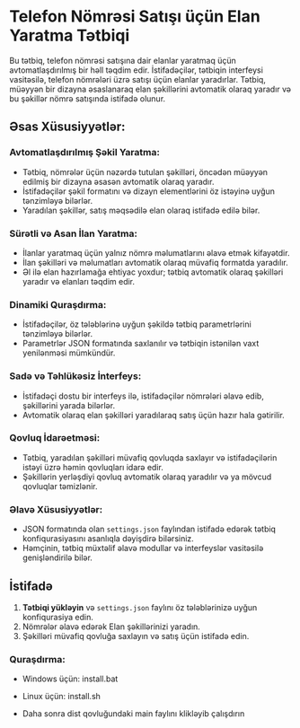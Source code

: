 # Telefon Nömrəsi Satışı üçün Elan Yaratma Tətbiqi

Bu tətbiq, telefon nömrəsi satışına dair elanlar yaratmaq üçün avtomatlaşdırılmış bir həll təqdim edir. İstifadəçilər, tətbiqin interfeysi vasitəsilə, telefon nömrələri üzrə satışı üçün elanlar yaradırlar. Tətbiq, müəyyən bir dizayna əsaslanaraq elan şəkillərini avtomatik olaraq yaradır və bu şəkillər nömrə satışında istifadə olunur.

## Əsas Xüsusiyyətlər:

### **Avtomatlaşdırılmış Şəkil Yaratma:**

- Tətbiq, nömrələr üçün nəzərdə tutulan şəkilləri, öncədən müəyyən edilmiş bir dizayna əsasən avtomatik olaraq yaradır.
- İstifadəçilər şəkil formatını və dizayn elementlərini öz istəyinə uyğun tənzimləyə bilərlər.
- Yaradılan şəkillər, satış məqsədilə elan olaraq istifadə edilə bilər.

### **Sürətli və Asan İlan Yaratma:**

- İlanlar yaratmaq üçün yalnız nömrə məlumatlarını əlavə etmək kifayətdir.
- İlan şəkilləri və məlumatları avtomatik olaraq müvafiq formatda yaradılır.
- Əl ilə elan hazırlamağa ehtiyac yoxdur; tətbiq avtomatik olaraq şəkilləri yaradır və elanları təqdim edir.

### **Dinamiki Quraşdırma:**

- İstifadəçilər, öz tələblərinə uyğun şəkildə tətbiq parametrlərini tənzimləyə bilərlər.
- Parametrlər JSON formatında saxlanılır və tətbiqin istənilən vaxt yenilənməsi mümkündür.

### **Sadə və Təhlükəsiz İnterfeys:**

- İstifadəçi dostu bir interfeys ilə, istifadəçilər nömrələri əlavə edib, şəkillərini yarada bilərlər.
- Avtomatik olaraq elan şəkilləri yaradılaraq satış üçün hazır hala gətirilir.

### **Qovluq İdarəetməsi:**

- Tətbiq, yaradılan şəkilləri müvafiq qovluqda saxlayır və istifadəçilərin istəyi üzrə həmin qovluqları idarə edir.
- Şəkillərin yerləşdiyi qovluq avtomatik olaraq yaradılır və ya mövcud qovluqlar təmizlənir.

### **Əlavə Xüsusiyyətlər:**

- JSON formatında olan `settings.json` faylından istifadə edərək tətbiq konfiqurasiyasını asanlıqla dəyişdirə bilərsiniz.
- Həmçinin, tətbiq müxtəlif əlavə modullar və interfeyslər vasitəsilə genişləndirilə bilər.

## İstifadə

1. **Tətbiqi yükləyin** və `settings.json` faylını öz tələblərinizə uyğun konfiqurasiya edin.
2. Nömrələr əlavə edərək Elan şəkillərinizi yaradın.
3. Şəkilləri müvafiq qovluğa saxlayın və satış üçün istifadə edin.

### **Quraşdırma:**
- Windows üçün: install.bat

- Linux üçün: install.sh

- Daha sonra dist qovluğundaki main faylını klikləyib çalışdırın